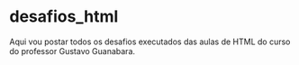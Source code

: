 # desafios_html
Aqui vou postar todos os desafios executados das aulas de HTML do curso do professor Gustavo Guanabara.

